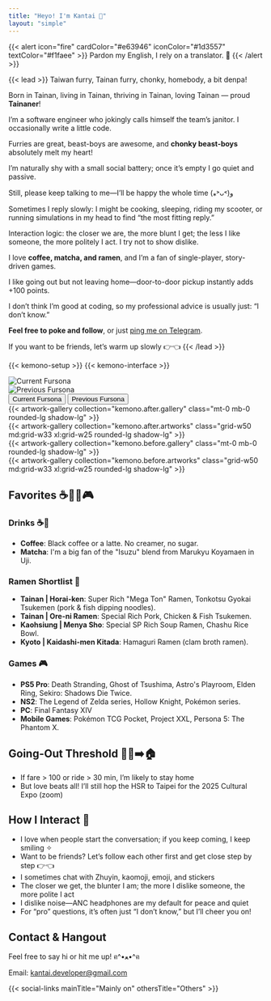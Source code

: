 ```yaml
---
title: "Heyo! I'm Kantai 🦊"
layout: "simple"
---
```


{{< alert icon="fire" cardColor="#e63946" iconColor="#1d3557" textColor="#f1faee" >}}
Pardon my English, I rely on a translator. 🥺
{{< /alert >}}

{{< lead >}}
Taiwan furry, Tainan furry, chonky, homebody, a bit denpa!

Born in Tainan, living in Tainan, thriving in Tainan, loving Tainan — proud **Tainaner**!

I’m a software engineer who jokingly calls himself the team’s janitor. I occasionally write a little code.

Furries are great, beast-boys are awesome, and **chonky beast-boys** absolutely melt my heart!

I’m naturally shy with a small social battery; once it’s empty I go quiet and passive.

Still, please keep talking to me—I’ll be happy the whole time (⁎˃ᴗ˂)و

Sometimes I reply slowly: I might be cooking, sleeping, riding my scooter, or running simulations in my head to find “the most fitting reply.”

Interaction logic: the closer we are, the more blunt I get; the less I like someone, the more politely I act. I try not to show dislike.

I love **coffee, matcha, and ramen**, and I’m a fan of single-player, story-driven games.

I like going out but not leaving home—door-to-door pickup instantly adds +100 points.

I don’t think I’m good at coding, so my professional advice is usually just: “I don’t know.”

**Feel free to poke and follow**, or just [ping me on Telegram](https://t.me/KantaiDeveloper).

If you want to be friends, let’s warm up slowly 👉👈
{{< /lead >}}

{{< kemono-setup >}}
{{< kemono-interface >}}

<div class="kemono-container">
  <!-- 背景圖片容器 -->
  <div id="background-after" class="kemono-background active">
    <img id="background-img-after" alt="Current Fursona">
  </div>
  <div id="background-before" class="kemono-background">
    <img id="background-img-before" alt="Previous Fursona">
  </div>

  <!-- Tab 切換按鈕 -->
  <div class="kemono-tabs">
    <button class="kemono-tab active" data-tab="after">Current Fursona</button>
    <button class="kemono-tab" data-tab="before">Previous Fursona</button>
  </div>

  <!-- Tab 內容 -->
  <div id="tab-after" class="kemono-tab-content active">
    <div class="p-6 border-2 border-neutral-200 dark:border-neutral-700 rounded-lg background-white/90 dark:background-gray-800/90 backdrop-blur">
      <div class="flex flex-col md:flex-row gap-8 mb-6">
        {{< artwork-gallery collection="kemono.after.gallery" class="mt-0 mb-0 rounded-lg shadow-lg" >}}
      </div>
      {{< artwork-gallery collection="kemono.after.artworks" class="grid-w50 md:grid-w33 xl:grid-w25 rounded-lg shadow-lg" >}}
    </div>
  </div>

  <div id="tab-before" class="kemono-tab-content">
    <div class="p-6 border-2 border-neutral-200 dark:border-neutral-700 rounded-lg background-white/90 dark:background-gray-800/90 backdrop-blur">
      <div class="flex flex-col md:flex-row gap-8 mb-6">
        {{< artwork-gallery collection="kemono.before.gallery" class="mt-0 mb-0 rounded-lg shadow-lg" >}}
      </div>
      {{< artwork-gallery collection="kemono.before.artworks" class="grid-w50 md:grid-w33 xl:grid-w25 rounded-lg shadow-lg" >}}
    </div>
  </div>
</div>

## Favorites ☕🍵🍜🎮

### Drinks ☕🍵
- **Coffee**: Black coffee or a latte. No creamer, no sugar.
- **Matcha**: I'm a big fan of the "Isuzu" blend from Marukyu Koyamaen in Uji.

### Ramen Shortlist 🍜
- **Tainan | Horai-ken**: Super Rich "Mega Ton" Ramen, Tonkotsu Gyokai Tsukemen (pork & fish dipping noodles).
- **Tainan | Ore-ni Ramen**: Special Rich Pork, Chicken & Fish Tsukemen.
- **Kaohsiung | Menya Sho**: Special SP Rich Soup Ramen, Chashu Rice Bowl.
- **Kyoto | Kaidashi-men Kitada**: Hamaguri Ramen (clam broth ramen).

### Games 🎮
- **PS5 Pro**: Death Stranding, Ghost of Tsushima, Astro's Playroom, Elden Ring, Sekiro: Shadows Die Twice.
- **NS2**: The Legend of Zelda series, Hollow Knight, Pokémon series.
- **PC**: Final Fantasy XIV
- **Mobile Games**: Pokémon TCG Pocket, Project XXL, Persona 5: The Phantom X.

## Going-Out Threshold 🚶‍♂️➡️🏠
- If fare > 100 or ride > 30 min, I’m likely to stay home
- But love beats all! I’ll still hop the HSR to Taipei for the 2025 Cultural Expo (zoom)

## How I Interact 💬
- I love when people start the conversation; if you keep coming, I keep smiling ✧
- Want to be friends? Let’s follow each other first and get close step by step 👉👈
- I sometimes chat with Zhuyin, kaomoji, emoji, and stickers
- The closer we get, the blunter I am; the more I dislike someone, the more polite I act
- I dislike noise—ANC headphones are my default for peace and quiet
- For “pro” questions, it’s often just “I don’t know,” but I’ll cheer you on!

## Contact & Hangout

Feel free to say hi or hit me up! ฅ^•ﻌ•^ฅ

Email: kantai.developer@gmail.com

{{< social-links mainTitle="Mainly on" othersTitle="Others" >}}
